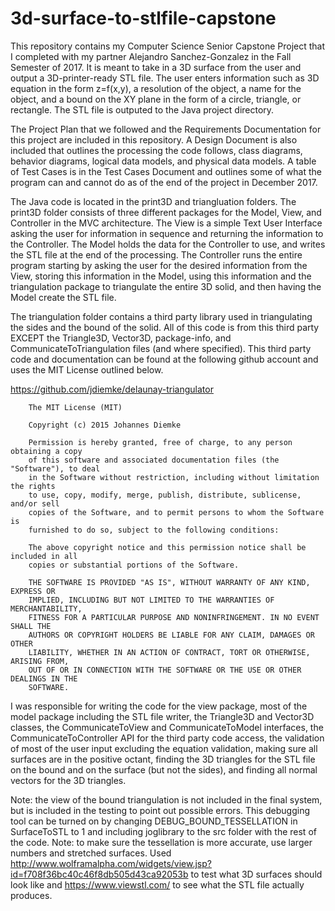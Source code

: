 # 3d-surface-to-stlfile-capstone

This repository contains my Computer Science Senior Capstone Project that I completed with my partner Alejandro Sanchez-Gonzalez in the Fall Semester of 2017. It is meant to take in a 3D surface from the user and output a 3D-printer-ready STL file. The user enters information such as 3D equation in the form z=f(x,y), a resolution of the object, a name for the object, and a bound on the XY plane in the form of a circle, triangle, or rectangle. The STL file is outputed to the Java project directory.

The Project Plan that we followed and the Requirements Documentation for this project are included in this repository. A Design Document is also included that outlines the processing the code follows, class diagrams, behavior diagrams, logical data models, and physical data models. A table of Test Cases is in the Test Cases Document and outlines some of what the program can and cannot do as of the end of the project in December 2017.

The Java code is located in the print3D and triangluation folders. The print3D folder consists of three different packages for the Model, View, and Controller in the MVC architecture. The View is a simple Text User Interface asking the user for information in sequence and returning the information to the Controller. The Model holds the data for the Controller to use, and writes the STL file at the end of the processing. The Controller runs the entire program starting by asking the user for the desired information from the View, storing this information in the Model, using this information and the triangulation package to triangulate the entire 3D solid, and then having the Model create the STL file.

The triangulation folder contains a third party library used in triangulating the sides and the bound of the solid. All of this code is from this third party EXCEPT the Triangle3D, Vector3D, package-info, and CommunicateToTriangulation files (and where specified). This third party code and documentation can be found at the following github account and uses the MIT License outlined below.

https://github.com/jdiemke/delaunay-triangulator

		The MIT License (MIT)
		
		Copyright (c) 2015 Johannes Diemke
		
		Permission is hereby granted, free of charge, to any person obtaining a copy
		of this software and associated documentation files (the "Software"), to deal
		in the Software without restriction, including without limitation the rights
		to use, copy, modify, merge, publish, distribute, sublicense, and/or sell
		copies of the Software, and to permit persons to whom the Software is
		furnished to do so, subject to the following conditions:
		
		The above copyright notice and this permission notice shall be included in all
		copies or substantial portions of the Software.
		
		THE SOFTWARE IS PROVIDED "AS IS", WITHOUT WARRANTY OF ANY KIND, EXPRESS OR
		IMPLIED, INCLUDING BUT NOT LIMITED TO THE WARRANTIES OF MERCHANTABILITY,
		FITNESS FOR A PARTICULAR PURPOSE AND NONINFRINGEMENT. IN NO EVENT SHALL THE
		AUTHORS OR COPYRIGHT HOLDERS BE LIABLE FOR ANY CLAIM, DAMAGES OR OTHER
		LIABILITY, WHETHER IN AN ACTION OF CONTRACT, TORT OR OTHERWISE, ARISING FROM,
		OUT OF OR IN CONNECTION WITH THE SOFTWARE OR THE USE OR OTHER DEALINGS IN THE
		SOFTWARE.
    
I was responsible for writing the code for the view package, most of the model package including the STL file writer, the Triangle3D and Vector3D classes, the CommunicateToView and CommunicateToModel interfaces, the CommunicateToController API for the third party code access, the validation of most of the user input excluding the equation validation, making sure all surfaces are in the positive octant, finding the 3D triangles for the STL file on the bound and on the surface (but not the sides), and finding all normal vectors for the 3D triangles.

Note: the view of the bound triangulation is not included in the final system, but is included in the testing to point out possible errors. This debugging tool can be turned on by changing DEBUG_BOUND_TESSELLATION in SurfaceToSTL to 1 and including joglibrary to the src folder with the rest of the code.
Note: to make sure the tessellation is more accurate, use larger numbers and stretched surfaces.
Used http://www.wolframalpha.com/widgets/view.jsp?id=f708f36bc40c46f8db505d43ca92053b to test what 3D surfaces should look like and https://www.viewstl.com/ to see what the STL file actually produces.
